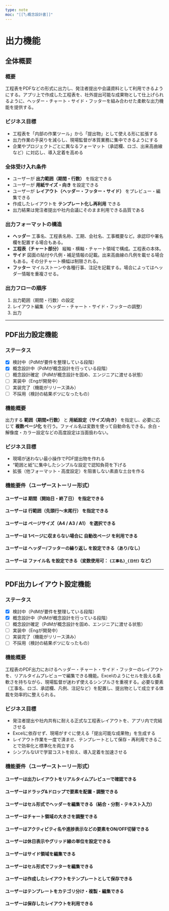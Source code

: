```yaml
---
type: note
moc: "[[🏷️概念設計書]]"
---
```



# 出力機能
## 全体概要

### 概要

工程表をPDFなどの形式に出力し、発注者提出や会議資料として利用できるようにする。アプリ上で作成した工程表を、社外提出可能な成果物として仕上げられるように、ヘッダー・チャート・サイド・フッターを組み合わせた柔軟な出力機能を提供する。

### ビジネス目標

* 工程表を「内部の作業ツール」から「提出物」として使える形に拡張する
* 出力作業の手戻りを減らし、現場監督が本質業務に集中できるようにする
* 企業やプロジェクトごとに異なるフォーマット（承認欄、ロゴ、出来高曲線など）に対応し、導入定着を高める

### 全体受け入れ条件

* ユーザーが **出力範囲（期間・行数）** を指定できる
* ユーザーが **用紙サイズ・向き** を設定できる
* ユーザーが **レイアウト（ヘッダー・フッター・サイド）** をプレビュー・編集できる
* 作成したレイアウトを **テンプレート化し再利用** できる
* 出力結果は発注者提出や社内会議にそのまま利用できる品質である


### 出力フォーマットの構造

* **ヘッダー**
  工事名、工程表名称、工期、会社名、工事概要など。承認印や署名欄を配置する場合もある。
* **工程表（チャート部分）**
  縦軸・横軸・チャート領域で構成。工程表の本体。
* **サイド**
  図面の貼付や凡例・補足情報の記載。出来高曲線の凡例を載せる場合もある。その分チャート横幅は制限される。
* **フッター**
  マイルストーンや各種行事、注記を記載する。場合によってはヘッダー情報を重複させる。

### 出力フローの順序

1. 出力範囲（期間・行数）の設定
2. レイアウト編集（ヘッダー・チャート・サイド・フッターの調整）
3. 出力

---

## PDF出力設定機能

### ステータス

* [x] 検討中（PdMが要件を整理している段階）
* [x] 概念設計中（PdMが概念設計を行っている段階）
* [ ] 概念設計確定（PdMが概念設計を固め、エンジニアに渡せる状態）
* [ ] 実装中（Engが開発中）
* [ ] 実装完了（機能がリリース済み）
* [ ] 不採用（検討の結果ボツになったもの）

### 機能概要

出力する **範囲（期間×行数）** と **用紙設定（サイズ/向き）** を指定し、必要に応じて **複数ページ化** を行う。ファイル名は変数を使って自動命名できる。余白・解像度・カラー設定などの高度設定は当面扱わない。

### ビジネス目標

* 現場が迷わない最小操作でPDF提出物を作れる
* “範囲と紙”に集中したシンプルな設定で認知負荷を下げる
* 拡張（他フォーマット・高度設定）を阻害しない素直な土台を作る

### 機能要件（ユーザーストーリー形式）

#### ユーザーは **期間（開始日・終了日）** を指定できる
#### ユーザーは **行範囲（先頭行〜末尾行）** を指定できる

#### ユーザーは **ページサイズ（A4 / A3 / A1）** を選択できる

#### ユーザーは 1ページに収まらない場合に **自動改ページ** を利用できる
#### ユーザーは **ヘッダー/フッターの繰り返し** を設定できる（あり/なし）

#### ユーザーは **ファイル名** を設定できる（変数使用可： `{工事名}_{日付}` など）

---

## PDF出力レイアウト設定機能
### ステータス

* [x] 検討中（PdMが要件を整理している段階）
* [x] 概念設計中（PdMが概念設計を行っている段階）
* [ ] 概念設計確定（PdMが概念設計を固め、エンジニアに渡せる状態）
* [ ] 実装中（Engが開発中）
* [ ] 実装完了（機能がリリース済み）
* [ ] 不採用（検討の結果ボツになったもの）

### 機能概要

工程表のPDF出力におけるヘッダー・チャート・サイド・フッターのレイアウトを、リアルタイムプレビューで編集できる機能。Excelのようにセルを扱える柔軟さを持ちながら、現場監督が迷わず使えるシンプルさを重視する。必要な要素（工事名、ロゴ、承認欄、凡例、注記など）を配置し、提出物として成立する体裁を効率的に整えられる。

### ビジネス目標

* 発注者提出や社内共有に耐える正式な工程表レイアウトを、アプリ内で完結させる
* Excelに依存せず、現場がすぐに使える「提出可能な成果物」を生成する
* レイアウト作業を一度で済ませ、テンプレートとして保存・再利用できることで効率化と標準化を両立する
* シンプルなUIで学習コストを抑え、導入定着を加速させる

### 機能要件（ユーザーストーリー形式）

#### ユーザーは出力レイアウトをリアルタイムプレビューで確認できる

#### ユーザーはドラッグ&ドロップで要素を配置・調整できる

#### ユーザーはセル形式でヘッダーを編集できる（結合・分割・テキスト入力）

#### ユーザーはチャート領域の大きさを調整できる

#### ユーザーはアクティビティ名や進捗表示などの要素をON/OFF切替できる

#### ユーザーは休日表示やグリッド線の単位を設定できる

#### ユーザーはサイド領域を編集できる

#### ユーザーはセル形式でフッターを編集できる

#### ユーザーは作成したレイアウトをテンプレートとして保存できる

#### ユーザーはテンプレートをカテゴリ分け・複製・編集できる

#### ユーザーは保存したレイアウトを利用できる


